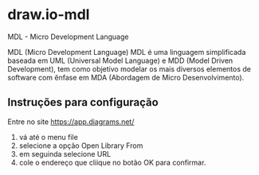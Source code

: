 # draw.io-mdl
MDL - Micro Development Language

MDL (Micro Development Language) MDL é uma linguagem simplificada baseada em UML (Universal Model Language) e MDD (Model Driven Development), tem como objetivo modelar os mais diversos elementos de software com ênfase em MDA (Abordagem de Micro Desenvolvimento).

## Instruções para configuração
Entre no site https://app.diagrams.net/

1. vá até o menu file
2. selecione a opção Open Library From
3. em seguinda selecione URL
4. cole o endereço que cliique no botão OK para confirmar. 

